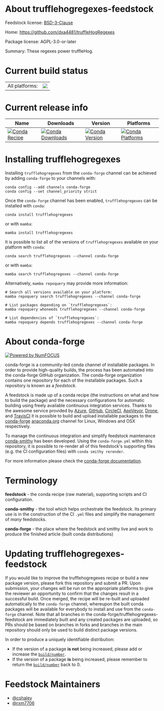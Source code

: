 About trufflehogregexes-feedstock
=================================

Feedstock license: [BSD-3-Clause](https://github.com/conda-forge/trufflehogregexes-feedstock/blob/main/LICENSE.txt)

Home: https://github.com/dxa4481/truffleHogRegexes

Package license: AGPL-3.0-or-later

Summary: These regexes power truffleHog.

Current build status
====================


<table><tr><td>All platforms:</td>
    <td>
      <a href="https://dev.azure.com/conda-forge/feedstock-builds/_build/latest?definitionId=17987&branchName=main">
        <img src="https://dev.azure.com/conda-forge/feedstock-builds/_apis/build/status/trufflehogregexes-feedstock?branchName=main">
      </a>
    </td>
  </tr>
</table>

Current release info
====================

| Name | Downloads | Version | Platforms |
| --- | --- | --- | --- |
| [![Conda Recipe](https://img.shields.io/badge/recipe-trufflehogregexes-green.svg)](https://anaconda.org/conda-forge/trufflehogregexes) | [![Conda Downloads](https://img.shields.io/conda/dn/conda-forge/trufflehogregexes.svg)](https://anaconda.org/conda-forge/trufflehogregexes) | [![Conda Version](https://img.shields.io/conda/vn/conda-forge/trufflehogregexes.svg)](https://anaconda.org/conda-forge/trufflehogregexes) | [![Conda Platforms](https://img.shields.io/conda/pn/conda-forge/trufflehogregexes.svg)](https://anaconda.org/conda-forge/trufflehogregexes) |

Installing trufflehogregexes
============================

Installing `trufflehogregexes` from the `conda-forge` channel can be achieved by adding `conda-forge` to your channels with:

```
conda config --add channels conda-forge
conda config --set channel_priority strict
```

Once the `conda-forge` channel has been enabled, `trufflehogregexes` can be installed with `conda`:

```
conda install trufflehogregexes
```

or with `mamba`:

```
mamba install trufflehogregexes
```

It is possible to list all of the versions of `trufflehogregexes` available on your platform with `conda`:

```
conda search trufflehogregexes --channel conda-forge
```

or with `mamba`:

```
mamba search trufflehogregexes --channel conda-forge
```

Alternatively, `mamba repoquery` may provide more information:

```
# Search all versions available on your platform:
mamba repoquery search trufflehogregexes --channel conda-forge

# List packages depending on `trufflehogregexes`:
mamba repoquery whoneeds trufflehogregexes --channel conda-forge

# List dependencies of `trufflehogregexes`:
mamba repoquery depends trufflehogregexes --channel conda-forge
```


About conda-forge
=================

[![Powered by
NumFOCUS](https://img.shields.io/badge/powered%20by-NumFOCUS-orange.svg?style=flat&colorA=E1523D&colorB=007D8A)](https://numfocus.org)

conda-forge is a community-led conda channel of installable packages.
In order to provide high-quality builds, the process has been automated into the
conda-forge GitHub organization. The conda-forge organization contains one repository
for each of the installable packages. Such a repository is known as a *feedstock*.

A feedstock is made up of a conda recipe (the instructions on what and how to build
the package) and the necessary configurations for automatic building using freely
available continuous integration services. Thanks to the awesome service provided by
[Azure](https://azure.microsoft.com/en-us/services/devops/), [GitHub](https://github.com/),
[CircleCI](https://circleci.com/), [AppVeyor](https://www.appveyor.com/),
[Drone](https://cloud.drone.io/welcome), and [TravisCI](https://travis-ci.com/)
it is possible to build and upload installable packages to the
[conda-forge](https://anaconda.org/conda-forge) [anaconda.org](https://anaconda.org/)
channel for Linux, Windows and OSX respectively.

To manage the continuous integration and simplify feedstock maintenance
[conda-smithy](https://github.com/conda-forge/conda-smithy) has been developed.
Using the ``conda-forge.yml`` within this repository, it is possible to re-render all of
this feedstock's supporting files (e.g. the CI configuration files) with ``conda smithy rerender``.

For more information please check the [conda-forge documentation](https://conda-forge.org/docs/).

Terminology
===========

**feedstock** - the conda recipe (raw material), supporting scripts and CI configuration.

**conda-smithy** - the tool which helps orchestrate the feedstock.
                   Its primary use is in the construction of the CI ``.yml`` files
                   and simplify the management of *many* feedstocks.

**conda-forge** - the place where the feedstock and smithy live and work to
                  produce the finished article (built conda distributions)


Updating trufflehogregexes-feedstock
====================================

If you would like to improve the trufflehogregexes recipe or build a new
package version, please fork this repository and submit a PR. Upon submission,
your changes will be run on the appropriate platforms to give the reviewer an
opportunity to confirm that the changes result in a successful build. Once
merged, the recipe will be re-built and uploaded automatically to the
`conda-forge` channel, whereupon the built conda packages will be available for
everybody to install and use from the `conda-forge` channel.
Note that all branches in the conda-forge/trufflehogregexes-feedstock are
immediately built and any created packages are uploaded, so PRs should be based
on branches in forks and branches in the main repository should only be used to
build distinct package versions.

In order to produce a uniquely identifiable distribution:
 * If the version of a package **is not** being increased, please add or increase
   the [``build/number``](https://docs.conda.io/projects/conda-build/en/latest/resources/define-metadata.html#build-number-and-string).
 * If the version of a package **is** being increased, please remember to return
   the [``build/number``](https://docs.conda.io/projects/conda-build/en/latest/resources/define-metadata.html#build-number-and-string)
   back to 0.

Feedstock Maintainers
=====================

* [@cshaley](https://github.com/cshaley/)
* [@rxm7706](https://github.com/rxm7706/)


